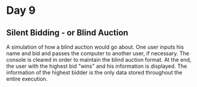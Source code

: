 # Day 9
## Silent Bidding - or Blind Auction

A simulation of how a blind auction would go about. One user inputs his name and bid and passes the computer to another user, if necessary. The console is cleared in order to maintain the blind auction format. 
At the end, the user with the highest bid "wins" and his information is displayed.
The information of the highest bidder is the only data stored throughout the entire execution.
